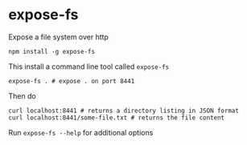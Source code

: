 # expose-fs

Expose a file system over http

```
npm install -g expose-fs
```

This install a command line tool called `expose-fs`

```
expose-fs . # expose . on port 8441
```

Then do

```
curl localhost:8441 # returns a directory listing in JSON format
curl localhost:8441/some-file.txt # returns the file content
```

Run `expose-fs --help` for additional options